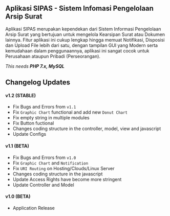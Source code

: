 ## Aplikasi SIPAS - Sistem Infomasi Pengelolaan Arsip Surat

Aplikasi SIPAS merupakan kependekan dari Sistem Informasi Pengelolaan Arsip Surat yang bertujuan untuk mengelola Kearsipan Surat atau Dokumen lainnya. Fitur aplikasi ini cukup lengkap hingga memuat Notifikasi, Disposisi dan Upload File lebih dari satu, dengan tampilan GUI yang Modern serta kemudahaan dalam penggunaannya, aplikasi ini sangat cocok untuk Perusahaan ataupun Pribadi (Perseorangan).

_This needs **PHP 7.x, MySQL**_

## Changelog Updates

#### v1.2 (STABLE)
- Fix Bugs and Errors from `v1.1`
- Fix `Graphic Chart` functional and add new `Donut Chart`
- Fix empty string in multiple modules
- Fix Button fuctional
- Changes coding structure in the controller, model, view and javascript
- Update Configs

#### v1.1 (BETA)
- Fix Bugs and Errors from `v1.0`
- Fix `Graphic Chart` and `Notification`
- Fix `URI Routing` on Hosting/Clouds/Linux Server
- Changes coding structure in the javascript
- Update Access Rights have become more stringent
- Update Controller and Model

#### v1.0 (BETA)
- Application Release
